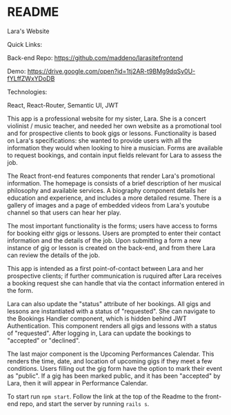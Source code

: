 # README

Lara's Website



Quick Links:

Back-end Repo: https://github.com/maddeno/larasitefrontend

Demo: https://drive.google.com/open?id=1tj2AR-t9BMg9dqSy0U-fYLffZWxYDoDB

Technologies:

React, React-Router, Semantic UI, JWT

This app is a professional website for my sister, Lara. She is a concert violinist / music teacher, and needed her own website as a promotional tool and for prospective clients to book gigs or lessons. Functionality is based on Lara's specifications: she wanted to provide users with all the information they would when looking to hire a musician. Forms are available to request bookings, and contain input fields relevant for Lara to assess the job. 

The React front-end features components that render Lara's promotional information. The homepage is consists of a brief description of her musical philosophy and available services. A biography component details her education and experience, and includes a more detailed resume. There is a gallery of images and a page of embedded videos from Lara's youtube channel so that users can hear her play. 

The most important functionality is the forms; users have access to forms for booking eithr gigs or lessons. Users are prompted to enter their contact information and the details of the job. Upon submitting a form a new instance of gig or lesson is created on the back-end, and from there Lara can review the details of the job. 

This app is intended as a first point-of-contact between Lara and her prospective clients; if further communication is ruquired after Lara receives a booking request she can handle that via the contact information entered in the form. 

Lara can also update the "status" attribute of her bookings. All gigs and lessons are instantiated with a status of "requested". She can navigate to the Bookings Handler component, which is hidden behind JWT Authentication. This component renders all gigs and lessons with a status of "requested". After logging in, Lara can update the bookings to "accepted" or "declined".

The last major component is the Upcoming Performances Calendar. This renders the time, date, and location of upcoming gigs if they meet a few conditions. Users filling out the gig form have the option to mark their event as "public". If a gig has been marked public, and it has been "accepted" by Lara, then it will appear in Performance Calendar. 

To start run ```npm start```. Follow the link at the top of the Readme to the front-end repo, and start the server by running ```rails s```.